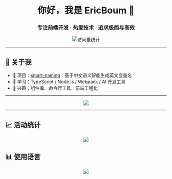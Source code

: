<h1 align="center">你好，我是 EricBoum 👋</h1>
<h3 align="center">专注前端开发 · 热爱技术 · 追求极简与高效</h3>

<p align="center">
  <img src="https://profile-counter.glitch.me/EricBoum/count.svg" alt="访问量统计">
</p>

---

## 🚀 关于我

- 🔧 项目：[smart-naming](https://github.com/EricBoum/smart-naming)：基于中文语义智能生成英文变量名
- 🌱 学习：TypeScript / Node.js / Webpack / AI 开发工具
- 🧩 兴趣：组件库、命令行工具、前端工程化

---

<p align="center">
  <img src="https://skillicons.dev/icons?i=vue,typescript,javascript,vite,nodejs,webpack,git,vscode&theme=dark" />
</p>

---


## 📈 活动统计

<p align="center">
  <img src="https://github-readme-stats.vercel.app/api?username=EricBoum&show_icons=true&include_all_commits=true&count_private=true&theme=tokyonight" />
</p>

## 📊 使用语言

<p align="center">
  <img src="https://github-readme-stats.vercel.app/api/top-langs/?username=EricBoum&layout=compact&theme=tokyonight&hide_border=true" />
</p>
